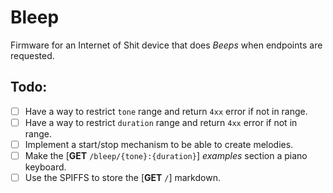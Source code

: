 # Bleep
Firmware for an Internet of Shit device that does *Beeps* when endpoints are requested.

## Todo:
- [ ] Have a way to restrict `tone` range and return `4xx` error if not in range.
- [ ] Have a way to restrict `duration` range and return `4xx` error if not in range.
- [ ] Implement a start/stop mechanism to be able to create melodies.
- [ ] Make the [**GET** `/bleep/{tone}:{duration}`] *examples* section a piano keyboard.
- [ ] Use the SPIFFS to store the [**GET** `/`] markdown.
